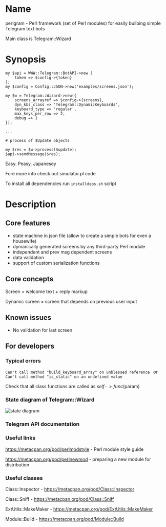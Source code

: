 # Name

perlgram - Perl framework (set of Perl modules) for easily builbing simple Telegram text bots

Main class is Telegram::Wizard

# Synopsis

```
my $api = WWW::Telegram::BotAPI->new (
    token => $config->{token}
);
my $config = Config::JSON->new('examples/screens.json');

my $w = Telegram::Wizard->new({
	screens_arrayref => $config->{screens},
	dyn_kbs_class => 'Telegram::DynamicKeyboards',
	keyboard_type => 'regular',
	max_keys_per_row => 2,
	debug => 1
});

...

# process of $Update objects

my $res = $w->process($update);
$api->sendMessage($res);

```

Easy. Peasy. Japanesey

Fore more info check out simulator.pl code

To install all dependencies run ``installdeps.sh`` script

# Description

## Core features

* state machine in json file (allow to create a simple bots for even a housewife)
* dymanically generated screens by any third-party Perl module
* independent and prev msg dependent screens
* data validation
* support of custom serialization functions

## Core concepts 

Screen = welcome text + reply markup

Dynamic screen = screen that depends on previous user input


## Known issues

* No validation for last screen


## For developers

### Typical errors


```Can't call method "build_keyboard_array" on unblessed reference ``` or
```Can't call method "is_static" on an undefined value ```

Check that all class functions are called as $self->func($param)

### State diagram of Telegram::Wizard

![state diagram](http://i.imgur.com/MNWI4MX.png)

### Telegram API documentation

### Useful links

https://metacpan.org/pod/perlmodstyle - Perl module style guide

https://metacpan.org/pod/perlnewmod - preparing a new module for distribution


### Useful classes

Class::Inspector - https://metacpan.org/pod/Class::Inspector

Class::Sniff - https://metacpan.org/pod/Class::Sniff

ExtUtils::MakeMaker - https://metacpan.org/pod/ExtUtils::MakeMaker

Module::Build - https://metacpan.org/pod/Module::Build